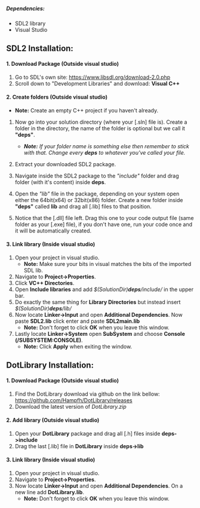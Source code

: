 ##### Dependencies:
* SDL2 library
* Visual Studio

## SDL2 Installation:
#### 1. Download Package (Outside visual studio)
  1. Go to SDL's own site: https://www.libsdl.org/download-2.0.php
  2. Scroll down to "Development Libraries" and download: 
   **Visual C++**

#### 2. Create folders (Outside visual studio)
  * **Note:** Create an empty C++ project if you haven't already.
  1. Now go into your solution directory (where your [.sln] file is).
Create a folder in the directory, the name of the folder is optional but we call it **"deps"**. 
     * _**Note:** If your folder name is something else then remember to stick with that. Change every **deps** to whatever you've called your file._

  2. Extract your downloaded SDL2 package.
  3. Navigate inside the SDL2 package to the _"include"_ folder and drag folder (with it's content) inside **deps**.
  4. Open the _"lib"_ file in the package, depending on your system open either the 64bit(x64) or 32bit(x86) folder.
Create a new folder inside **"deps"** called **lib** and drag all [.lib] files to that position.
  5. Notice that the [.dll] file left. Drag this one to your code output file (same folder as your [.exe] file), if you don't have one, run your code once and it will be automatically created. 

#### 3. Link library (Inside visual studio)
  1. Open your project in visual studio. 
     * **Note:** Make sure your bits in visual matches the bits of the imported SDL lib.
  2. Navigate to **Project->Properties**. 
  3. Click **VC++ Directories**. 
  4. Open **Include libraries** and add _$(SolutionDir)**deps**/include/_ in the upper bar. 
  5. Do exactly the same thing for **Library Directories** but instead insert _$(SolutionDir)**deps**/lib/_
  6. Now locate **Linker->Input** and open **Additional Dependencies**. Now paste **SDL2.lib** click enter and paste **SDL2main.lib**
     * **Note:** Don't forget to click **OK** when you leave this window.
  7. Lastly locate **Linker->System** open **SubSystem** and choose **Console (/SUBSYSTEM:CONSOLE)**.
     * **Note:** Click **Apply** when exiting the window.


## DotLibrary Installation:
#### 1. Download Package (Outside visual studio)
  1. Find the DotLibrary download via github on the link bellow: https://github.com/Hampfh/DotLibrary/releases
  2. Download the latest version of _DotLibrary.zip_

#### 2. Add library (Outside visual studio)
  1. Open your **DotLibrary** package and drag all [.h] files inside **deps->include**
  2. Drag the last [.lib] file in **DotLibrary** inside **deps->lib**

#### 3. Link library (Inside visual studio)
  1. Open your project in visual studio. 
  2. Navigate to **Project->Properties**. 
  3. Now locate **Linker->Input** and open **Additional Dependencies**. On a new line add **DotLibrary.lib**.
     * **Note:** Don't forget to click **OK** when you leave this window.
